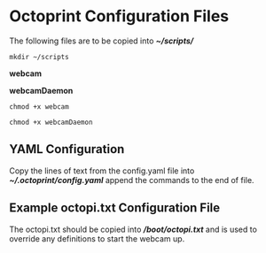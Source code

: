 # **Octoprint Configuration Files**

The following files are to be copied into __*~/scripts/*__

` mkdir ~/scripts `

__webcam__

__webcamDaemon__

` chmod +x webcam `

` chmod +x webcamDaemon `

## YAML Configuration

Copy the lines of text from the config.yaml file into __*~/.octoprint/config.yaml*__ append the commands to the end of file.

## Example octopi.txt Configuration File

The octopi.txt should be copied into *__/boot/octopi.txt__* and is used to override any definitions to start the webcam up.

